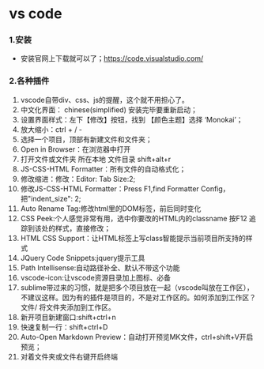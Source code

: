# vs code

### 1.安装

* 安装官网上下载就可以了；https://code.visualstudio.com/

### 2.各种插件

1. vscode自带div、css、js的提醒，这个就不用担心了。
2. 中文化界面： chinese(simplified) 安装完毕要重新启动；
3. 设置界面样式：左下【修改】按钮，找到 【颜色主题】选择 ‘Monokai’；
4. 放大缩小：ctrl + / -
5. 选择一个项目，顶部有新建文件和文件夹；
6. Open in Browser：在浏览器中打开
7. 打开文件或文件夹 所在本地 文件目录 shift+alt+r
8. JS-CSS-HTML Formatter：所有文件的自动格式化；
9. 修改缩进：修改：Editor: Tab Size:2;
10. 修改JS-CSS-HTML Formatter：Press F1,find Formatter Config，把"indent_size": 2;
11. Auto Rename Tag:修改html里的DOM标签，前后同时变化
12. CSS Peek:个人感觉非常有用，选中你要改的HTML内的classname 按F12 追踪到该处的样式，直接修改；
13. HTML CSS Support：让HTML标签上写class智能提示当前项目所支持的样式
14. JQuery Code Snippets:jquery提示工具
15. Path Intellisense:自动路径补全、默认不带这个功能
16. vscode-icon:让vscode资源目录加上图标、必备
17. sublime带过来的习惯，就是把多个项目放在一起（vscode叫放在工作区），不建议这样。因为有的插件是项目的，不是对工作区的。如何添加到工作区？文件/ 将文件夹添加到工作区。
18. 新开项目新建窗口:shift+ctrl+n
19. 快速复制一行：shift+ctrl+D
20. Auto-Open Markdown Preview：自动打开预览MK文件，ctrl+shift+V开启预览；
21. 对着文件夹或文件右键开启终端